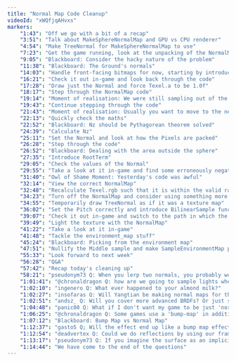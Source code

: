 ```yaml
---
title: "Normal Map Code Cleanup"
videoId: "xWQfjqAHvxs"
markers:
    "1:43": "Off we go with a bit of a recap"
    "3:51": "Talk about MakeSphereNormalMap and GPU vs CPU renderer"
    "4:54": "Make TreeNormal for MakeSphereNormalMap to use"
    "7:23": "Get the game running, look at the unpacking of the NormalMap and change the way that it's packed"
    "9:05": "Blackboard: Consider the hacky nature of the problem"
    "11:38": "Blackboard: The Ground's normals"
    "14:03": "Handle front-facing bitmaps for now, starting by introducing UnscaleAndBiasNormal"
    "16:21": "Check it out in-game and look back through the code"
    "17:28": "Draw just the Normal and force Texel.a to be 1.0f"
    "18:17": "Step through the NormalMap code"
    "19:14": "Moment of realisation: We were still sampling out of the Texture"
    "19:43": "Continue stepping through the code"
    "21:43": "Moment of realisation: Usually you want to move to the next Pixel when you write one"
    "22:13": "Quickly check the maths"
    "22:52": "Blackboard: Nz should be Pythagorean theorem solved"
    "24:39": "Calculate Nz"
    "25:11": "Set the Normal and look at how the Pixels are packed"
    "26:28": "Step through the code"
    "26:52": "Blackboard: Dealing with the area outside the sphere"
    "27:35": "Introduce RootTerm"
    "29:05": "Check the values of the Normal"
    "29:55": "Take a look at it in-game and find some erroneously negative values"
    "31:40": "Owl of Shame Moment: Yesterday's code was awful"
    "32:14": "View the correct NormalMap"
    "32:48": "Recalculate Texel.rgb such that it is within the valid range of colours"
    "34:23": "Turn off the NormalMap and consider using something more defined than the tree bitmap"
    "34:55": "Temporarily draw TreeNormal as if it was a texture map"
    "36:02": "Set the Pitch correctly and introduce BilinearSample function"
    "39:07": "Check it out in-game and switch to the path in which the NormalMap modulates the texture"
    "39:49": "Light the texture with the NormalMap"
    "41:22": "Take a look at it in-game"
    "41:48": "Tackle the environment_map stuff"
    "45:24": "Blackboard: Picking from the environment map"
    "47:51": "Nullify the Middle sample and make SampleEnvironmentMap produce values we can use"
    "55:33": "Look forward to next week"
    "56:28": "Q&A"
    "57:42": "Recap today's cleaning up"
    "58:21": "pseudonym73 Q: When you lerp two normals, you probably won't get a normalised vector. There are a few things you can do about that. Would you briefly comment on your thoughts about this?"
    "1:01:41": "@chronaldragon Q: how are we going to sample lights when calculating the pixel values for each sprite? Will there be a list of all the lights? Or will that be a parameter of some sort?"
    "1:02:10": "ingenero Q: What ever happened to your almond milk?"
    "1:02:27": "insofaras Q: Will Yangtian be making normal maps for the art now too?"
    "1:02:51": "andsz_ Q: Will you cover more advanced BRDFs? Or just simple phong-like lighting equations?"
    "1:04:48": "panic00 Q: What if I don't want my game to be just 'normal'? Are there any other kinds of maps I can use to make my game more unique?"
    "1:06:25": "@chronaldragon Q: Some games use a 'bump-map' in addition or instead of a normal map. What is the difference between these and what are the advantages or disadvantages?"
    "1:07:12": "Blackboard: Bump Map vs Normal Map"
    "1:12:37": "gasto5 Q; Will the effect end up like a bump map effect?"
    "1:12:54": "deadvertex Q: Could we do reflections by using our frame buffer as an environment map when drawing the bitmap?"
    "1:13:17": "pseudonym73 Q: If you imagine the surface as an implicit function f(x,y,z) = 0, it's the gradient of THAT function. Which is the same as the cross product of the two surface tangents."
    "1:14:44": "We have come to the end of the questions"
---
```

